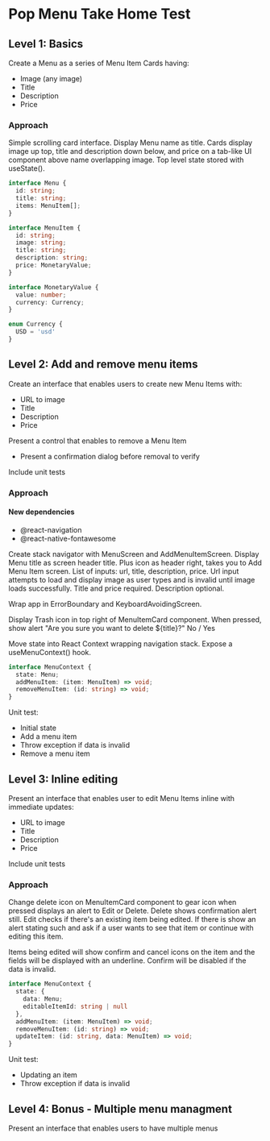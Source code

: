 # Pop Menu Take Home Test

## Level 1: Basics

Create a Menu as a series of Menu Item Cards having:
- Image (any image)
- Title
- Description
- Price

### Approach

Simple scrolling card interface. Display Menu name as title. Cards display image up top, title and description down below, and price on a tab-like UI component above name overlapping image. Top level state stored with useState().

```TypeScript
interface Menu {
  id: string;
  title: string;
  items: MenuItem[];
}

interface MenuItem {
  id: string;
  image: string;
  title: string;
  description: string;
  price: MonetaryValue;
}

interface MonetaryValue {
  value: number;
  currency: Currency;
}

enum Currency {
  USD = 'usd'
}
```

## Level 2: Add and remove menu items

Create an interface that enables users to create new Menu Items with:
- URL to image
- Title
- Description
- Price

Present a control that enables to remove a Menu Item
- Present a confirmation dialog before removal to verify

Include unit tests

### Approach

#### New dependencies
- @react-navigation
- @react-native-fontawesome

Create stack navigator with MenuScreen and AddMenuItemScreen. Display Menu title as screen header title. Plus icon as header right, takes you to Add Menu Item screen. List of inputs: url, title, description, price. Url input attempts to load and display image as user types and is invalid until image loads successfully. Title and price required. Description optional.

Wrap app in ErrorBoundary and KeyboardAvoidingScreen.

Display Trash icon in top right of MenuItemCard component. When pressed, show alert "Are you sure you want to delete ${title}?" No / Yes

Move state into React Context wrapping navigation stack. Expose a useMenuContext() hook.

```TypeScript
interface MenuContext {
  state: Menu;
  addMenuItem: (item: MenuItem) => void;
  removeMenuItem: (id: string) => void;
}
```

Unit test:
- Initial state
- Add a menu item
- Throw exception if data is invalid
- Remove a menu item

## Level 3: Inline editing

Present an interface that enables user to edit Menu Items inline with immediate updates:
- URL to image
- Title
- Description
- Price

Include unit tests

### Approach

Change delete icon on MenuItemCard component to gear icon when pressed displays an alert to Edit or Delete. Delete shows confirmation alert still. Edit checks if there's an existing item being edited. If there is show an alert stating such and ask if a user wants to see that item or continue with editing this item.

Items being edited will show confirm and cancel icons on the item and the fields will be displayed with an underline. Confirm will be disabled if the data is invalid.

```TypeScript
interface MenuContext {
  state: {
    data: Menu;
    editableItemId: string | null
  },
  addMenuItem: (item: MenuItem) => void;
  removeMenuItem: (id: string) => void;
  updateItem: (id: string, data: MenuItem) => void;
}
```

Unit test:
- Updating an item
- Throw exception if data is invalid

## Level 4: Bonus - Multiple menu managment

Present an interface that enables users to have multiple menus
